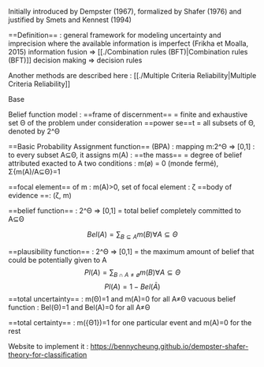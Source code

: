 Initially introduced by Dempster (1967), formalized by Shafer (1976) and justified by Smets and Kennest (1994)

==Definition== : general framework for modeling uncertainty and imprecision where the available information is imperfect (Frikha et Moalla, 2015)
information fusion => [[./Combination rules (BFT)|Combination rules (BFT)]]
decision making => decision rules

Another methods are described here : [[./Multiple Criteria Reliability|Multiple Criteria Reliability]]

Base

Belief function model : 
==frame of discernment==  = finite and exhaustive set Θ of the problem under consideration
==power se==t = all subsets of Θ, denoted by 2^Θ

==Basic Probability Assignment function== (BPA) : mapping m:2^Θ => [0,1] : to every subset A⊆Θ, it assigns m(A) : ==the mass== = degree of belief attributed exacted to A
two conditions : m(ø) = 0 (monde fermé), Σ{m(A)/A⊆Θ}=1

==focal element== of m : m(A)>0, set of focal element : ζ
==body of evidence ==: (ζ, m)

==belief function== : 2^Θ => [0,1] = total belief completely committed to A⊆Θ  

$$ Bel(A)=\sum_{B⊆A}m(B) \forall A \subseteq \Theta$$

==plausibility function== : 2^Θ => [0,1] = the maximum amount of belief that could be potentially given to A
$$ Pl(A)=\sum_{ B∩A ≠ ø}m(B) \forall A \subseteq \Theta$$
$$ Pl(A)=1-Bel(\bar A)$$
==total uncertainty== : m(Θ)=1 and m(A)=0 for all A≠Θ
vacuous belief function : Bel(Θ)=1 and Bel(A)=0 for all A≠Θ

==total certainty== : m({Θ1})=1 for one particular event and m(A)=0 for the rest


Website to implement it : https://bennycheung.github.io/dempster-shafer-theory-for-classification
